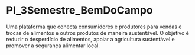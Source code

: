 # PI_3Semestre_BemDoCampo
Uma plataforma que conecta consumidores e produtores para vendas e trocas de alimentos e outros produtos de maneira sustentável. O objetivo é reduzir o desperdício de alimentos, apoiar a agricultura sustentável e promover a segurança alimentar local.
